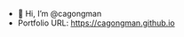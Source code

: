 - 👋 Hi, I’m @cagongman
-  Portfolio URL: https://cagongman.github.io
<!---
cagongman/cagongman is a ✨ special ✨ repository because its `README.md` (this file) appears on your GitHub profile.
You can click the Preview link to take a look at your changes.
--->
